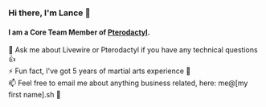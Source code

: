 ### Hi there, I'm Lance 👋

#### I am a Core Team Member of [Pterodactyl](https://github.com/pterodactyl).

💬 Ask me about Livewire or Pterodactyl if you have any technical questions 👍  
⚡ Fun fact, I've got 5 years of martial arts experience 🥋  
📫 Feel free to email me about anything business related, here: me@[my first name].sh 📧

<!--
**lancepioch/lancepioch** is a ✨ _special_ ✨ repository because its `README.md` (this file) appears on your GitHub profile.

Here are some ideas to get you started:

- 🔭 I’m currently working on ...
- 🌱 I’m currently learning ...
- 👯 I’m looking to collaborate on ...
- 🤔 I’m looking for help with ...
- 📫 How to reach me: ...
- 😄 Pronouns: ...
- ⚡ Fun fact: ...
-->

